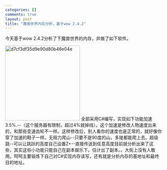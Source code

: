 ```yaml
--- 
categories: []
comments: true
layout: post
title: "魔兽世界内存分析，基于wow 2.4.2"
---
```

今天基于wow 2.4.2分析了下魔兽世界的内存，并做了如下软件。<div>
<a rel="WLPP" href="https://s9rh2g.blu.livefilestore.com/y1mNTYOPFHS4LHxnTYhISWJpFa6WtmxhMa--CVTdaUHjO5uchM7Ls06zF0HfJ57j3YZ_h-aai5U5aaEE2W5e-IzGiGz27hJXMHCbcUjsqxnZ5y7LD_E3bq8P2UwAquaKfHZklGV3D8ZmRKSTJPTYeUZFg/d7cf3df35d9e90d80b46e04e%5B2%5D.gif"><img style="display: inline; border-width: 0px" src="https://s9rh2g.blu.livefilestore.com/y1mAup-oXkXHMmd-34Pn_REeHzGOnNdBo_esFlt-wjsGTT4ald5KOw8yim3-B1jJgeoZ0wudmxZBsZm2XN_-cj1EfpjWBO2vUvW2dGwF6wXG2sViPcSUsD2p2wlpeUMAlFcxbu1LmuvUDJf0s30G_bvtw/d7cf3df35d9e90d80b46e04e_thumb.gif" border="0" alt="d7cf3df35d9e90d80b46e04e" title="d7cf3df35d9e90d80b46e04e" width="240" height="240"></a> 全部采用C#编写，实现如下功能加速3.5%.--（这个服务器有限制，超过4%就掉线）。这个加速是修改人物速度出来的，和那些变速齿轮不一样。这样修改后，别人看你的速度也是正常的，就好像你穿了加速的鞋子一样。无阻力爬山--只要不是90度的山，多陡都能爬上去。超级跳--可以让跳跃的高度自己设置Z+--直接传送到任意高度目前就分析出来了这些，其实这些小功能只能自己在副本娱乐下。估计出了副本。。大街上没有人敢用。呵呵主要锻炼下自己对C#实现内存读写，还有就是分析内存的基地址和最终目的地址。</div>
